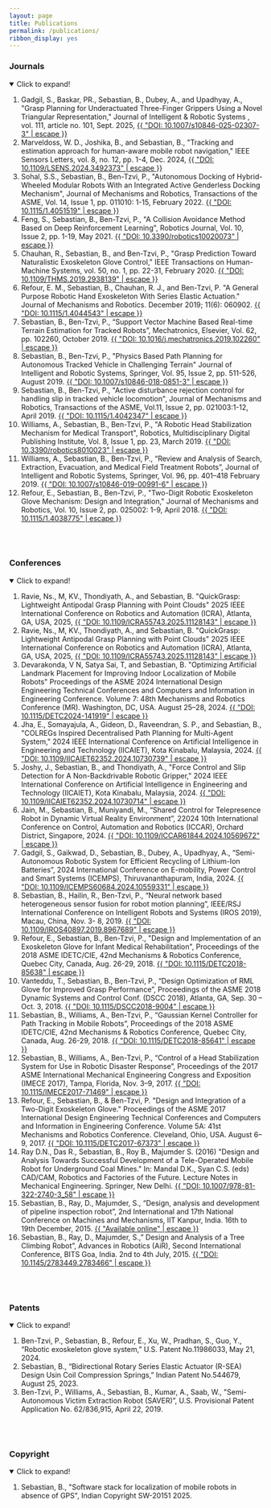 ```yaml
---
layout: page
title: Publications
permalink: /publications/
ribbon_display: yes
---
```


### Journals
<details open>
<summary>Click to expand!</summary>

<ol>
<li> Gadgil, S., Baskar, PR., Sebastian, B., Dubey, A., and Upadhyay, A., "Grasp Planning for Underactuated Three-Finger Grippers Using a Novel Triangular Representation," Journal of Intelligent & Robotic Systems , vol. 111, article no. 101, Sept. 2025, <a href="https://doi.org/10.1007/s10846-025-02307-3"> {{ "DOI: 10.1007/s10846-025-02307-3" | escape }}</a> </li>
<li> Marveldoss, W. D., Joshika, B., and Sebastian, B., "Tracking and estimation approach for human-aware mobile robot navigation," IEEE Sensors Letters, vol. 8, no. 12, pp. 1-4, Dec. 2024, <a href="https://doi.org/10.1109/LSENS.2024.3492373"> {{ "DOI: 10.1109/LSENS.2024.3492373" | escape }}</a> </li>
<li> Sohal, S.S., Sebastian, B., Ben-Tzvi, P., "Autonomous Docking of Hybrid-Wheeled Modular Robots With an Integrated Active Genderless Docking Mechanism", Journal of Mechanisms and Robotics, Transactions of the ASME, Vol. 14, Issue 1, pp. 011010: 1-15, February 2022. <a href="https://doi.org/10.1115/1.4051519"> {{ "DOI: 10.1115/1.4051519" | escape }}</a> </li>
<li> Feng, S., Sebastian, B., Ben-Tzvi, P., "A Collision Avoidance Method Based on Deep Reinforcement Learning", Robotics Journal, Vol. 10, Issue 2, pp. 1-19, May 2021. <a href="https://doi.org/10.3390/robotics10020073"> {{ "DOI: 10.3390/robotics10020073" | escape }}</a> </li>
<li> Chauhan, R., Sebastian, B., and Ben-Tzvi, P., "Grasp Prediction Toward Naturalistic Exoskeleton Glove Control," IEEE Transactions on Human-Machine Systems, vol. 50, no. 1, pp. 22-31, February 2020. <a href="https://doi.org/10.1109/THMS.2019.2938139"> {{ "DOI: 10.1109/THMS.2019.2938139" | escape }}</a> </li>
<li> Refour, E. M., Sebastian, B., Chauhan, R. J., and Ben-Tzvi, P. "A General Purpose Robotic Hand Exoskeleton With Series Elastic Actuation." Journal of Mechanisms and Robotics. December 2019; 11(6): 060902. <a href="https://doi.org/10.1115/1.4044543"> {{ "DOI: 10.1115/1.4044543" | escape }}</a> </li>
<li> Sebastian, B., Ben-Tzvi, P., “Support Vector Machine Based Real-time Terrain Estimation for Tracked Robots”, Mechatronics, Elsevier, Vol. 62, pp. 102260, October 2019. <a href="https://doi.org/10.1016/j.mechatronics.2019.102260"> {{ "DOI: 10.1016/j.mechatronics.2019.102260" | escape }}</a> </li>
<li> Sebastian, B., Ben-Tzvi, P., "Physics Based Path Planning for Autonomous Tracked Vehicle in Challenging Terrain" Journal of Intelligent and Robotic Systems, Springer, Vol. 95, Issue 2, pp. 511-526, August 2019. <a href="https://doi.org/10.1007/s10846-018-0851-3"> {{ "DOI: 10.1007/s10846-018-0851-3" | escape }}</a> </li>
<li> Sebastian, B., Ben-Tzvi, P., "Active disturbance rejection control for handling slip in tracked vehicle locomotion", Journal of Mechanisms and Robotics, Transactions of the ASME, Vol.11, Issue 2, pp. 021003:1-12, April 2019. <a href="https://doi.org/10.1115/1.4042347"> {{ "DOI: 10.1115/1.4042347" | escape }}</a> </li> 
<li> Williams, A., Sebastian, B., Ben-Tzvi, P., "A Robotic Head Stabilization Mechanism for Medical Transport", Robotics, Multidisciplinary Digital Publishing Institute, Vol. 8, Issue 1, pp. 23, March 2019. <a href="https://doi.org/10.3390/robotics8010023"> {{ "DOI: 10.3390/robotics8010023" | escape }}</a> </li>
<li> Williams, A., Sebastian, B., Ben-Tzvi, P., “Review and Analysis of Search, Extraction, Evacuation, and Medical Field Treatment Robots”, Journal of Intelligent and Robotic Systems, Springer, Vol. 96, pp. 401–418 February 2019. <a href="https://doi.org/10.1007/s10846-019-00991-6"> {{ "DOI: 10.1007/s10846-019-00991-6" | escape }}</a> </li>
<li> Refour, E., Sebastian, B., Ben-Tzvi, P., "Two-Digit Robotic Exoskeleton Glove Mechanism: Design and Integration," Journal of Mechanisms and Robotics, Vol. 10, Issue 2, pp. 025002: 1-9, April 2018. <a href="https://doi.org/10.1115/1.4038775"> {{ "DOI: 10.1115/1.4038775" | escape }}</a> </li>

</ol>

</details>
<br/>
<br/>

### Conferences
<details open>
<summary>Click to expand!</summary>

<ol>
<li> Ravie, Ns., M, KV., Thondiyath, A., and Sebastian, B. "QuickGrasp: Lightweight Antipodal Grasp Planning with Point Clouds" 2025 IEEE International Conference on Robotics and Automation (ICRA), Atlanta, GA, USA, 2025, <a href="https://doi.org/10.1109/ICRA55743.2025.11128143"> {{ "DOI: 10.1109/ICRA55743.2025.11128143" | escape }}</a> </li>
<li> Ravie, Ns., M, KV., Thondiyath, A., and Sebastian, B. "QuickGrasp: Lightweight Antipodal Grasp Planning with Point Clouds" 2025 IEEE International Conference on Robotics and Automation (ICRA), Atlanta, GA, USA, 2025, <a href="https://doi.org/10.1109/ICRA55743.2025.11128143"> {{ "DOI: 10.1109/ICRA55743.2025.11128143" | escape }}</a> </li>
<li> Devarakonda, V N, Satya Sai, T, and Sebastian, B. "Optimizing Artificial Landmark Placement for Improving Indoor Localization of Mobile Robots" Proceedings of the ASME 2024 International Design Engineering Technical Conferences and Computers and Information in Engineering Conference. Volume 7: 48th Mechanisms and Robotics Conference (MR). Washington, DC, USA. August 25–28, 2024. <a href="https://doi.org/10.1115/DETC2024-141919"> {{ "DOI: 10.1115/DETC2024-141919" | escape }}</a> </li>
<li> Jha, E., Somayajula, A., Gideon, D., Raveendran, S. P., and Sebastian, B., "COLREGs Inspired Decentralised Path Planning for Multi-Agent System," 2024 IEEE International Conference on Artificial Intelligence in Engineering and Technology (IICAIET), Kota Kinabalu, Malaysia, 2024. <a href="https://doi.org/10.1109/IICAIET62352.2024.10730739"> {{ "DOI: 10.1109/IICAIET62352.2024.10730739" | escape }}</a> </li>
<li> Joshy, J., Sebastian, B., and Thondiyath, A., "Force Control and Slip Detection for A Non-Backdrivable Robotic Gripper," 2024 IEEE International Conference on Artificial Intelligence in Engineering and Technology (IICAIET), Kota Kinabalu, Malaysia, 2024. <a href="https://doi.org/10.1109/IICAIET62352.2024.10730714"> {{ "DOI: 10.1109/IICAIET62352.2024.10730714" | escape }}</a> </li>
<li> Jain, M., Sebastian, B., Muniyandi, M., “Shared Control for Telepresence Robot in Dynamic Virtual Reality Environment”, 22024 10th International Conference on Control, Automation and Robotics (ICCAR), Orchard District, Singapore, 2024. <a href="https://doi.org/10.1109/ICCAR61844.2024.10569672"> {{ "DOI: 10.1109/ICCAR61844.2024.10569672" | escape }}</a> </li>
<li> Gadgil, S., Gaikwad, D., Sebastian, B., Dubey, A., Upadhyay, A., “Semi-Autonomous Robotic System for Efficient Recycling of Lithium-Ion Batteries”, 2024 International Conference on E-mobility, Power Control and Smart Systems (ICEMPS), Thiruvananthapuram, India, 2024. <a href="https://doi.org/10.1109/ICEMPS60684.2024.10559331"> {{ "DOI: 10.1109/ICEMPS60684.2024.10559331" | escape }}</a> </li>
<li> Sebastian, B., Hailin, R., Ben-Tzvi, P., “Neural network based heterogeneous sensor fusion for robot motion planning”, IEEE/RSJ International Conference on Intelligent Robots and Systems (IROS 2019), Macau, China, Nov. 3- 8, 2019. <a href="https://doi.org/10.1109/IROS40897.2019.8967689"> {{ "DOI: 10.1109/IROS40897.2019.8967689" | escape }}</a> </li>
<li> Refour, E., Sebastian, B., Ben-Tzvi, P., "Design and Implementation of an Exoskeleton Glove for Infant Medical Rehabilitation", Proceedings of the 2018 ASME IDETC/CIE, 42nd Mechanisms & Robotics Conference, Quebec City, Canada, Aug. 26-29, 2018. <a href="https://doi.org/10.1115/DETC2018-85638"> {{ "DOI: 10.1115/DETC2018-85638" | escape }}</a> </li>
<li> Vanteddu, T., Sebastian, B., Ben-Tzvi, P., “Design Optimization of RML Glove for Improved Grasp Performance”, Proceedings of the ASME 2018 Dynamic Systems and Control Conf. (DSCC 2018), Atlanta, GA, Sep. 30 – Oct. 3, 2018. <a href="https://doi.org/10.1115/DSCC2018-9004"> {{ "DOI: 10.1115/DSCC2018-9004" | escape }}</a> </li>
<li> Sebastian, B., Williams, A., Ben-Tzvi, P., “Gaussian Kernel Controller for Path Tracking in Mobile Robots”, Proceedings of the 2018 ASME IDETC/CIE, 42nd Mechanisms & Robotics Conference, Quebec City, Canada, Aug. 26-29, 2018. <a href="https://doi.org/10.1115/DETC2018-85641"> {{ "DOI: 10.1115/DETC2018-85641" | escape }}</a> </li>
<li> Sebastian, B., Williams, A., Ben-Tzvi, P., “Control of a Head Stabilization System for Use in Robotic Disaster Response”, Proceedings of the 2017 ASME International Mechanical Engineering Congress and Exposition (IMECE 2017), Tampa, Florida, Nov. 3–9, 2017. <a href="https://doi.org/10.1115/IMECE2017-71469"> {{ "DOI: 10.1115/IMECE2017-71469" | escape }}</a> </li>
<li> Refour, E., Sebastian, B., & Ben-Tzvi, P. "Design and Integration of a Two-Digit Exoskeleton Glove." Proceedings of the ASME 2017 International Design Engineering Technical Conferences and Computers and Information in Engineering Conference. Volume 5A: 41st Mechanisms and Robotics Conference. Cleveland, Ohio, USA. August 6–9, 2017. <a href="https://doi.org/10.1115/DETC2017-67373"> {{ "DOI: 10.1115/DETC2017-67373" | escape }}</a> </li>
<li> Ray D.N., Das R., Sebastian, B., Roy B., Majumder S. (2016) "Design and Analysis Towards Successful Development of a Tele-Operated Mobile Robot for Underground Coal Mines." In: Mandal D.K., Syan C.S. (eds) CAD/CAM, Robotics and Factories of the Future. Lecture Notes in Mechanical Engineering. Springer, New Delhi. <a href="https://doi.org/10.1007/978-81-322-2740-3_58"> {{ "DOI: 10.1007/978-81-322-2740-3_58" | escape }}</a> </li>
<li> Sebastian, B., Ray, D., Majumder, S., “Design, analysis and development of pipeline inspection robot”, 2nd International and 17th National Conference on Machines and Mechanisms, IIT Kanpur, India. 16th to 19th December, 2015. <a href="http://www.inacomm2015.ammindia.org/img/104.pdf"> {{ "Available online" | escape }}</a> </li>
<li> Sebastian, B., Ray, D., Majumder, S.,” Design and Analysis of a Tree Climbing Robot”, Advances in Robotics (AiR), Second International Conference, BITS Goa, India. 2nd to 4th July, 2015. <a href="https://doi.org/10.1145/2783449.2783466"> {{ "DOI: 10.1145/2783449.2783466" | escape }}</a> </li>
</ol>

</details>
<br/>
<br/>

### Patents
<details open>
<summary>Click to expand!</summary>
<ol>

<li> Ben-Tzvi, P., Sebastian, B., Refour, E., Xu, W., Pradhan, S., Guo, Y., “Robotic exoskeleton glove system,” U.S. Patent No.11986033, May 21, 2024. </li>
<li> Sebastian, B., “Bidirectional Rotary Series Elastic Actuator (R-SEA) Design Usin Coil Compression Springs,” Indian Patent No.544679, August 25, 2023. </li>
<li> Ben-Tzvi, P., Williams, A., Sebastian, B., Kumar, A., Saab, W., "Semi-Autonomous Victim Extraction Robot (SAVER)”, U.S. Provisional Patent Application No. 62/836,915, April 22, 2019. </li>
</ol>

</details>
<br/>
<br/>

### Copyright
<details open>
<summary>Click to expand!</summary>
<ol>

<li> Sebastian, B., "Software stack for localization of mobile robots in absence of GPS", Indian Copyright SW-20151 2025. </li>  
</ol>

</details>



